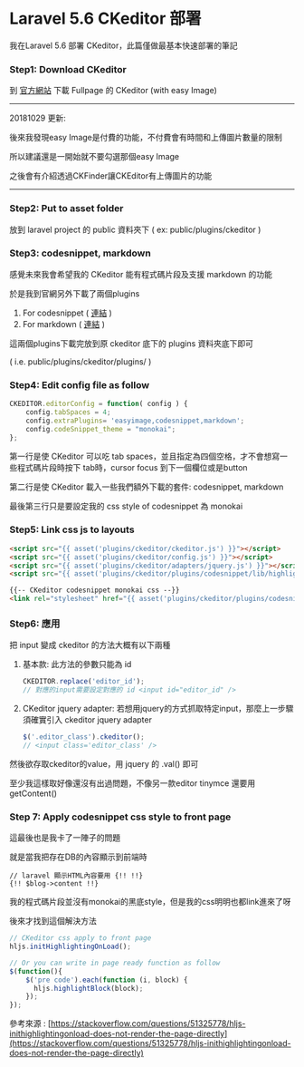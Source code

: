 # Laravel 5.6 CKeditor 部署


<!--more-->

我在Laravel 5.6 部署 CKeditor，此篇僅做最基本快速部署的筆記

### **Step1: Download CKeditor**

到 [官方網站](https://ckeditor.com/ckeditor-4/download/) 下載 Fullpage 的 CKeditor (with easy Image)

---

20181029 更新:

後來我發現easy Image是付費的功能，不付費會有時間和上傳圖片數量的限制

所以建議還是一開始就不要勾選那個easy Image

之後會有介紹透過CKFinder讓CKEditor有上傳圖片的功能

---

### **Step2: Put to asset folder**

放到 laravel project 的 public 資料夾下 ( ex: public/plugins/ckeditor )

### **Step3: codesnippet, markdown**

感覺未來我會希望我的 CKeditor 能有程式碼片段及支援 markdown 的功能

於是我到官網另外下載了兩個plugins

1. For codesnippet ( [連結](https://ckeditor.com/cke4/addon/codesnippet) )
2. For markdown ( [連結](https://ckeditor.com/cke4/addon/markdown) )

這兩個plugins下載完放到原 ckeditor 底下的 plugins 資料夾底下即可

( i.e. public/plugins/ckeditor/plugins/ )

### **Step4: Edit config file as follow**

```javascript
CKEDITOR.editorConfig = function( config ) {
    config.tabSpaces = 4;
    config.extraPlugins= 'easyimage,codesnippet,markdown';
    config.codeSnippet_theme = "monokai";
};
```

第一行是使 CKeditor 可以吃 tab spaces，並且指定為四個空格，才不會想寫一些程式碼片段時按下 tab時，cursor focus 到下一個欄位或是button

第二行是使 CKeditor 載入一些我們額外下載的套件: codesnippet, markdown

最後第三行只是要設定我的 css style of codesnippet 為 monokai

### **Step5: Link css js to layouts**

```html
<script src="{{ asset('plugins/ckeditor/ckeditor.js') }}"></script>
<script src="{{ asset('plugins/ckeditor/config.js') }}"></script>
<script src="{{ asset('plugins/ckeditor/adapters/jquery.js') }}"></script> {{-- ckeditor jquery adapter  --}}
<script src="{{ asset('plugins/ckeditor/plugins/codesnippet/lib/highlight/highlight.pack.js') }}"></script>

{{-- CKeditor codesnippet monokai css --}}
<link rel="stylesheet" href="{{ asset('plugins/ckeditor/plugins/codesnippet/lib/highlight/styles/monokai.css') }}">
```

### **Step6: 應用**

把 input 變成 ckeditor 的方法大概有以下兩種

1. 基本款: 此方法的參數只能為 id

    ```javascript
    CKEDITOR.replace('editor_id');
    // 對應的input需要設定對應的 id <input id="editor_id" />

    ```

2. CKeditor jquery adapter: 若想用jquery的方式抓取特定input，那麼上一步驟須確實引入 ckeditor jquery adapter

    ```javascript
    $('.editor_class').ckeditor();
    // <input class='editor_class' />

    ```

然後欲存取ckeditor的value，用 jquery 的 .val() 即可

至少我這樣取好像還沒有出過問題，不像另一款editor tinymce 還要用getContent()

### **Step 7: Apply codesnippet css style to front page**

這最後也是我卡了一陣子的問題

就是當我把存在DB的內容顯示到前端時

```
// laravel 顯示HTML內容要用 {!! !!}
{!! $blog->content !!}

```

我的程式碼片段並沒有monokai的黑底style，但是我的css明明也都link進來了呀

後來才找到這個解決方法

```javascript
// CKeditor css apply to front page
hljs.initHighlightingOnLoad();

// Or you can write in page ready function as follow
$(function(){
    $('pre code').each(function (i, block) {
      hljs.highlightBlock(block);
    });
});
```

參考來源 : [https://stackoverflow.com/questions/51325778/hljs-inithighlightingonload-does-not-render-the-page-directly](https://stackoverflow.com/questions/51325778/hljs-inithighlightingonload-does-not-render-the-page-directly)

